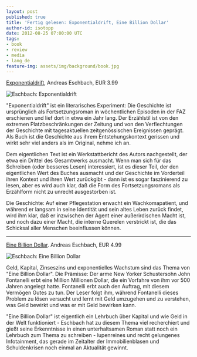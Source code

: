 ```yaml
---
layout: post
published: true
title: 'Fertig gelesen: Exponentialdrift, Eine Billion Dollar'
author-id: isotopp
date: 2012-08-25 07:00:00 UTC
tags:
- book
- review
- media
- lang_de
feature-img: assets/img/background/book.jpg
---
```

[Exponentialdrift](http://www.amazon.de/Exponentialdrift-Roman-ebook/dp/B004ROTA74),
Andreas Eschbach, EUR 3.99

![Eschbach: Exponentialdrift](/uploads/exponentialdrift.png)

"Exponentialdrift" ist ein literarisches Experiment: Die Geschichte ist
ursprünglich als Fortsetzungsroman in wöchentlichen Episoden in der FAZ
erschienen und lief dort in etwa ein Jahr lang.  Der Erzählstil ist von den
extremen Platzbeschränkungen der Zeitung und von den Verflechtungen der
Geschichte mit tagesaktuellen zeitgenössischen Ereignissen geprägt.  Als
Buch ist die Geschichte aus ihrem Entstehungskontext gerissen und wirkt sehr
viel anders als im Original, nehme ich an.

Dem eigentlichen Text ist ein Werkstattbericht des Autors nachgestellt, der
etwa ein Drittel des Gesamtwerks ausmacht.  Wenn man sich für das Schreiben
(oder besseres Lesen) interessiert, ist es dieser Teil, der den eigentlichen
Wert des Buches ausmacht und der Geschichte im Vorderteil ihren Kontext und
ihren Wert zurückgibt - dann ist es sogar faszinierend zu lesen, aber es
wird auch klar, daß die Form des Fortsetzungsromans als Erzählform nicht zu
unrecht ausgestorben ist.

Die Geschichte: Auf einer Pflegestation erwacht ein Wachkomapatient, und
während er langsam in seine Identität und sein altes Leben zurück findet,
wird ihm klar, daß er inzwischen der Agent einer außerirdischen Macht ist,
und noch dazu einer Macht, die interne Querelen verstrickt ist, die das
Schicksal aller Menschen beeinflussen können.

----

[Eine Billion Dollar](http://www.amazon.de/Eine-Billion-Dollar-Roman-ebook/dp/B004ROSYSK).
Andreas Eschbach, EUR 4.99

![Eschbach: Eine Billion Dollar](/uploads/eine_billion_dollar.png)

Geld, Kapital, Zinseszins und exponentielles Wachstum sind das Thema von
"Eine Billion Dollar".  Die Prämisse: Der arme New Yorker Schustersohn John
Fontanelli erbt eine Million Millionen Dollar, die ein Vorfahre von ihm vor
500 Jahren angelegt hatte.  Fontanelli erbt auch den Auftrag, mit diesem
Vermögen Gutes zu tun.  Der Leser folgt ihm, während Fontanelli dieses
Problem zu lösen versucht und lernt mit Geld umzugehen und zu verstehen, was
Geld bewirkt und was er mit Geld bewirken kann.

"Eine Billion Dollar" ist eigentlich ein Lehrbuch über Kapital und wie Geld
in der Welt funktioniert - Eschbach hat zu diesem Thema viel recherchiert
und gießt seine Erkenntnisse in einen unterhaltsamen Roman statt noch ein
Lehrbuch zum Thema zu schreiben - lupenreines und recht gelungenes
Infotainment, das gerade im Zeitalter der Immobilienblasen und
Schuldenkrisen noch einmal an Aktualität gewinnt.
